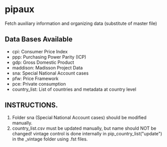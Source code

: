 # pipaux
Fetch auxiliary information and organizing data (substitute of master file)

## Data Bases Available

* cpi:           Consumer Price Index
* ppp:           Purchasing Power Parity (ICP) 
* gdp:           Gross Domestic Product
* maddison:      Madisson Project Data
* sna:           Special National Account cases
* pfw:           Price Framework
* pce:           Private consumption
* country_list:  List of countries and metadata at country level


## INSTRUCTIONS.
1. Folder sna (Special National Account cases) should be modified manually. 
2. country_list.csv must be updated manually, but name should NOT be changed! vintage control is done internally in pip_country_list("update") in the _vintage folder using .fst files. 
